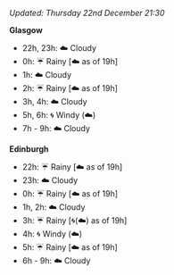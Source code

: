 *Updated: Thursday 22nd December 21:30*

**Glasgow**

* 22h, 23h: :cloud: Cloudy
* 0h: :umbrella: Rainy [:cloud: as of 19h]
* 1h: :cloud: Cloudy
* 2h: :umbrella: Rainy [:cloud: as of 19h]
* 3h, 4h: :cloud: Cloudy
* 5h, 6h: :cyclone: Windy (:cloud:)
* 7h - 9h: :cloud: Cloudy

**Edinburgh**

* 22h: :umbrella: Rainy [:cloud: as of 19h]
* 23h: :cloud: Cloudy
* 0h: :umbrella: Rainy [:cloud: as of 19h]
* 1h, 2h: :cloud: Cloudy
* 3h: :umbrella: Rainy [:cyclone:(:cloud:) as of 19h]
* 4h: :cyclone: Windy (:cloud:)
* 5h: :umbrella: Rainy [:cloud: as of 19h]
* 6h - 9h: :cloud: Cloudy

